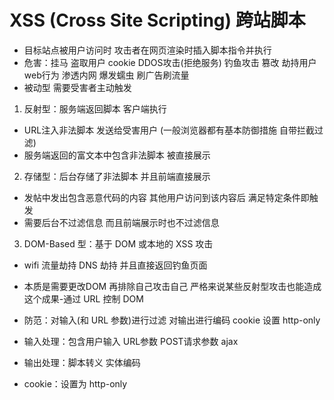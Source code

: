 # XSS (Cross Site Scripting) 跨站脚本
- 目标站点被用户访问时 攻击者在网页渲染时插入脚本指令并执行
- 危害：挂马 盗取用户 cookie DDOS攻击(拒绝服务) 钓鱼攻击 篡改 劫持用户web行为 渗透内网 爆发蠕虫 刷广告刷流量
- 被动型 需要受害者主动触发

1. 反射型：服务端返回脚本 客户端执行
- URL注入非法脚本 发送给受害用户 (一般浏览器都有基本防御措施 自带拦截过滤) 
- 服务端返回的富文本中包含非法脚本 被直接展示
  
2. 存储型：后台存储了非法脚本 并且前端直接展示
- 发帖中发出包含恶意代码的内容 其他用户访问到该内容后 满足特定条件即触发
- 需要后台不过滤信息 而且前端展示时也不过滤信息

3. DOM-Based 型：基于 DOM 或本地的 XSS 攻击
- wifi 流量劫持 DNS 劫持 并且直接返回钓鱼页面
- 本质是需要更改DOM 再排除自己攻击自己 严格来说某些反射型攻击也能造成这个成果-通过 URL 控制 DOM

- 防范：对输入(和 URL 参数)进行过滤 对输出进行编码 cookie 设置 http-only
- 输入处理：包含用户输入 URL参数 POST请求参数 ajax
- 输出处理：脚本转义 实体编码
- cookie：设置为 http-only